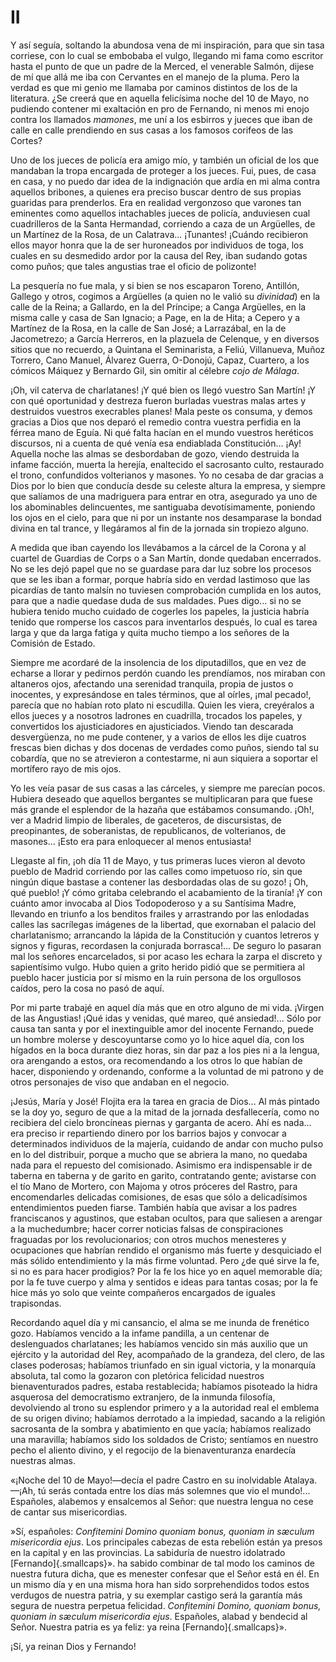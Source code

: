 # II

Y así seguía, soltando la abundosa vena de mi inspiración, para que sin tasa
corriese, con lo cual se embobaba el vulgo, llegando mi fama como escritor
hasta el punto de que un padre de la Merced, el venerable Salmón, dijese de mí
que allá me iba con Cervantes en el manejo de la pluma. Pero la verdad es que
mi genio me llamaba por caminos distintos de los de la literatura. ¿Se creerá
que en aquella felicísima noche del 10 de Mayo, no pudiendo contener mi
exaltación en pro de Fernando, ni menos mi enojo contra los llamados *mamones*,
me uní a los esbirros y jueces que iban de calle en calle prendiendo en sus
casas a los famosos corifeos de las Cortes?

Uno de los jueces de policía era amigo mío, y también un oficial de los que
mandaban la tropa encargada de proteger a los jueces. Fui, pues, de casa en
casa, y no puedo dar idea de la indignación que ardía en mi alma contra
aquellos bribones, a quienes era preciso buscar dentro de sus propias guaridas
para prenderlos. Era en realidad vergonzoso que varones tan eminentes como
aquellos intachables jueces de policía, anduviesen cual cuadrilleros de la
Santa Hermandad, corriendo a caza de un Argüelles, de un Martínez de la Rosa,
de un Calatrava... ¡Tunantes! ¡Cuándo recibieron ellos mayor honra que la de
ser huroneados por individuos de toga, los cuales en su desmedido ardor por la
causa del Rey, iban sudando gotas como puños; que tales angustias trae el
oficio de polizonte!

La pesquería no fue mala, y si bien se nos escaparon Toreno, Antillón, Gallego
y otros, cogimos a Argüelles (a quien no le valió su *divinidad*) en la calle de
la Reina; a Gallardo, en la del Príncipe; a Canga Argüelles, en la misma calle
y casa de San Ignacio; a Page, en la de Hita; a Cepero y a Martínez de la Rosa,
en la calle de San José; a Larrazábal, en la de Jacometrezo; a García Herreros,
en la plazuela de Celenque, y en diversos sitios que no recuerdo, a Quintana el
Seminarista, a Feliú, Villanueva, Muñoz Torrero, Cano Manuel, Álvarez Guerra,
O-Donojú, Capaz, Cuartero, a los cómicos Máiquez y Bernardo Gil, sin omitir al
célebre *cojo de Málaga*.

¡Oh, vil caterva de charlatanes! ¡Y qué bien os llegó vuestro San Martín! ¡Y
con qué oportunidad y destreza fueron burladas vuestras malas artes
y destruidos vuestros execrables planes! Mala peste os consuma, y demos gracias
a Dios que nos deparó el remedio contra vuestra perfidia en la férrea mano de
Eguía. Ni qué falta hacían en el mundo vuestros heréticos discursos, ni
a cuenta de qué venía esa endiablada Constitución... ¡Ay! Aquella noche las
almas se desbordaban de gozo, viendo destruida la infame facción, muerta la
herejía, enaltecido el sacrosanto culto, restaurado el trono, confundidos
volterianos y masones. Yo no cesaba de dar gracias a Dios por lo bien que
conducía desde su celeste altura la empresa, y siempre que salíamos de una
madriguera para entrar en otra, asegurado ya uno de los abominables
delincuentes, me santiguaba devotísimamente, poniendo los ojos en el cielo,
para que ni por un instante nos desamparase la bondad divina en tal trance,
y llegáramos al fin de la jornada sin tropiezo alguno.

A medida que iban cayendo los llevábamos  a la cárcel de la Corona y al cuartel
de Guardias de Corps o a San Martín, donde quedaban encerrados. No se les dejó
papel que no se guardase para dar luz sobre los procesos que se les iban
a formar, porque habría sido en verdad lastimoso que las picardías de tanto
malsín no tuviesen comprobación cumplida en los autos, para que a nadie quedase
duda de sus maldades. Pues digo... si no se hubiera tenido mucho cuidado de
cogerles los papeles, la justicia habría tenido que romperse los cascos para
inventarlos después, lo cual es tarea larga y que da larga fatiga y quita mucho
tiempo a los señores de la Comisión de Estado.

Siempre me acordaré de la insolencia de los diputadillos, que en vez de echarse
a llorar y pedirnos perdón cuando les prendíamos, nos miraban con altaneros
ojos, afectando una serenidad tranquila, propia de justos o inocentes,
y expresándose en tales términos, que al oírles, ¡mal pecado!, parecía que no
habían roto plato ni escudilla. Quien les viera, creyéralos a ellos jueces
y a nosotros ladrones en cuadrilla, trocados los papeles, y convertidos los
ajusticiadores en ajusticiados. Viendo tan descarada desvergüenza, no me pude
contener, y a varios de ellos les dije cuatros frescas bien dichas  y dos
docenas de verdades como puños, siendo tal su cobardía, que no se atrevieron
a contestarme, ni aun siquiera a soportar el mortífero rayo de mis ojos.

Yo les veía pasar de sus casas a las cárceles, y siempre me parecían pocos.
Hubiera deseado que aquellos bergantes se multiplicaran para que fuese más
grande el esplendor de la hazaña que estábamos consumando. ¡Oh!, ver a Madrid
limpio de liberales, de gaceteros, de discursistas, de preopinantes, de
soberanistas, de republicanos, de volterianos, de masones... ¡Esto era para
enloquecer al menos entusiasta!

Llegaste al fin, ¡oh día 11 de Mayo, y tus primeras luces vieron al devoto
pueblo de Madrid corriendo por las calles como impetuoso río, sin que ningún
dique bastase a contener las desbordadas olas de su gozo! ¡ Oh, qué pueblo! ¡Y
cómo gritaba celebrando el acabamiento de la tiranía! ¡Y con cuánto amor
invocaba al Dios Todopoderoso y a su Santísima Madre, llevando en triunfo a los
benditos frailes y arrastrando por las enlodadas calles las sacrílegas imágenes
de la libertad, que exornaban el palacio del charlatanismo; arrancando la
lápida de la Constitución y cuantos letreros y signos y figuras, recordasen la
conjurada borrasca!... De seguro lo pasaran mal los señores encarcelados,  si
por acaso les echara la zarpa el discreto y sapientísimo vulgo. Hubo quien
a grito herido pidió que se permitiera al pueblo hacer justicia por sí mismo en
la ruin persona de los orgullosos caídos, pero la cosa no pasó de aquí.

Por mi parte trabajé en aquel día más que en otro alguno de mi vida. ¡Virgen de
las Angustias! ¡Qué idas y venidas, qué mareo, qué ansiedad!... Sólo por causa
tan santa y por el inextinguible amor del inocente Fernando, puede un hombre
molerse y descoyuntarse como yo lo hice aquel día, con los hígados en la boca
durante diez horas, sin dar paz a los pies ni a la lengua, ora arengando
a estos, ora recomendando a los otros lo que habían de hacer, disponiendo
y ordenando, conforme a la voluntad de mi patrono y de otros personajes de viso
que andaban en el negocio.

¡Jesús, María y José! Flojita era la tarea en gracia de Dios... Al más pintado
se la doy yo, seguro de que a la mitad de la jornada desfallecería, como no
recibiera del cielo broncíneas piernas y garganta de acero. Ahí es nada... era
preciso ir repartiendo dinero por los barrios bajos y convocar a determinados
individuos de la majería, cuidando de andar con mucho pulso en lo del
distribuir, porque a mucho que se abriera la mano, no quedaba nada para el
repuesto del comisionado. Asimismo era indispensable ir de taberna en taberna
y de garito en garito, contratando gente; avistarse con el tío Mano de Mortero,
con Majoma y otros próceres del Rastro, para encomendarles delicadas
comisiones, de esas que sólo a delicadísimos entendimientos pueden fiarse.
También había que avisar a los padres franciscanos y agustinos, que estaban
ocultos, para que saliesen a arengar a la muchedumbre; hacer correr noticias
falsas de conspiraciones fraguadas por los revolucionarios; con otros muchos
menesteres y ocupaciones que habrían rendido el organismo más fuerte
y desquiciado el más sólido entendimiento y la más firme voluntad. Pero ¿de qué
sirve la fe, si no es para hacer prodigios? Por la fe los hice yo en aquel
memorable día; por la fe tuve cuerpo y alma y sentidos e ideas para tantas
cosas; por la fe hice más yo solo que veinte compañeros encargados de iguales
trapisondas.

Recordando aquel día y mi cansancio, el alma se me inunda de frenético gozo.
Habíamos vencido a la infame pandilla, a un centenar de deslenguados
charlatanes; les habíamos vencido sin más auxilio que un ejército y la
autoridad del Rey, acompañado de la grandeza, del clero, de las clases
poderosas; habíamos triunfado en  sin igual victoria, y la monarquía absoluta,
tal como la gozaron con pletórica felicidad nuestros bienaventurados padres,
estaba restablecida; habíamos pisoteado la hidra asquerosa del democratismo
extranjero, de la inmunda filosofía, devolviendo al trono su esplendor primero
y a la autoridad real el emblema de su origen divino; habíamos derrotado a la
impiedad, sacando a la religión sacrosanta de la sombra y abatimiento en que
yacía; habíamos realizado una maravilla; habíamos sido los soldados de Cristo;
sentíamos en nuestro pecho el aliento divino, y el regocijo de la
bienaventuranza enardecía nuestras almas.

«¡Noche del 10 de Mayo!—decía el padre Castro en su inolvidable Atalaya.—¡Ah,
tú serás contada entre los días más solemnes que vio el mundo!... Españoles,
alabemos y ensalcemos al Señor: que nuestra lengua no cese de cantar sus
misericordias.

»Sí, españoles: *Confitemini Domino quoniam bonus, quoniam in sæculum
misericordia ejus*. Los principales cabezas de esta rebelión están ya presos en
la capital y en las provincias. La sabiduría de nuestro idolatrado 
<span class="sc4">[Fernando]{.smallcaps}</span>». 
ha sabido combinar de tal modo los caminos de nuestra futura dicha, que es
menester confesar que el Señor está en él.  En un mismo día y en una misma hora
han sido sorprehendidos todos estos verdugos de nuestra patria, y su exemplar
castigo será la garantía más segura de nuestra perpetua felicidad. *Confitemini
Domino, quoniam bonus, quoniam in sæculum misericordia ejus*. Españoles, alabad
y bendecid al Señor. Nuestra patria es ya feliz: ya reina 
<span class="sc4">[Fernando]{.smallcaps}</span>».

¡Sí, ya reinan Dios y Fernando!
